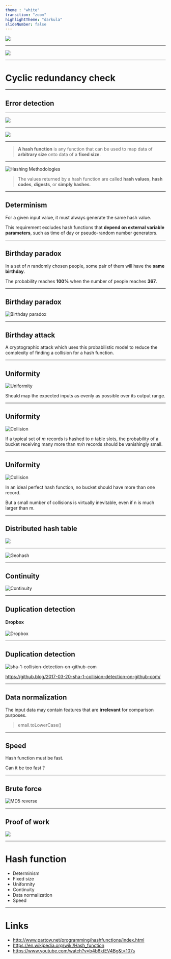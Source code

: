 ```yaml
---
theme : "white"
transition: "zoom"
highlightTheme: "darkula"
slideNumber: false
---
```


![](./CRC-0.png)

---

![](./CRC-1.png)

---

# Cyclic redundancy check

***

## Error detection

---

![](./CRC-2.png)

---

![](./CRC-3.png)

---

> **A hash function** is any function that can be used to map data of **arbitrary size** onto data of a **fixed size**.

---

![Hashing Methodologies](./hash_function_diagram.png)

> The values returned by a hash function are called **hash values**, **hash codes**, **digests**, or **simply hashes**.

---

## Determinism

For a given input value, it must always generate the same hash value.

This requirement excludes hash functions that **depend on external variable parameters**, such as time of day or pseudo-random number generators.

---

## Birthday paradox

In a set of *n* randomly chosen people, some pair of them will have the **same birthday**.

The probability reaches **100%** when the number of people reaches **367**.

---

## Birthday paradox

![Birthday paradox](https://upload.wikimedia.org/wikipedia/commons/e/e7/Birthday_Paradox.svg)

---

## Birthday attack

A cryptographic attack which uses this probabilistic model to reduce the complexity of finding a collision for a hash function.

---

## Uniformity

![Uniformity](./uniformity.png)

Should map the expected inputs as evenly as possible over its output range.

---

## Uniformity

![Collision](./collision.png)

If a typical set of *m* records is hashed to *n* table slots, the probability of a bucket receiving many more than *m/n* records should be vanishingly small.

---

## Uniformity

![Collision](./collision.png)

In an ideal perfect hash function, no bucket should have more than one record.

But a small number of collisions is virtually inevitable, even if n is much larger than m.

---

## Distributed hash table

![](hashring.png)

---

![Geohash](./geohash.png)

---

## Continuity

![Continuity](./continuity.png)

---

## Duplication detection

#### Dropbox

![Dropbox](./dropbox.png)

---

## Duplication detection

![sha-1-collision-detection-on-github-com](./sha1github.png)

https://github.blog/2017-03-20-sha-1-collision-detection-on-github-com/

---

## Data normalization

The input data may contain features that are **irrelevant** for comparison purposes.

> email.toLowerCase()

---

## Speed

Hash function must be fast.

Can it be too fast ?

---

## Brute force

![MD5 reverse](md5-pouette.png)

---

## Proof of work

![](proof-of-work.jpg)

---

# Hash function

- Determinism
- Fixed size
- Uniformity
- Continuity
- Data normalization
- Speed

---

# Links

- http://www.partow.net/programming/hashfunctions/index.html
- https://en.wikipedia.org/wiki/Hash_function
- https://www.youtube.com/watch?v=b4b8ktEV4Bg&t=107s